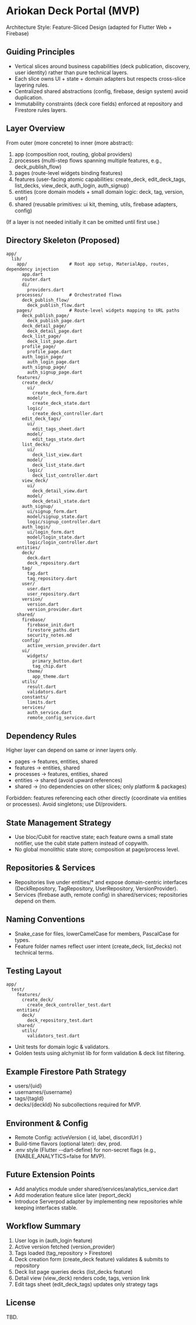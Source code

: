 # Ariokan Deck Portal (MVP)

Architecture Style: Feature-Sliced Design (adapted for Flutter Web + Firebase)

## Guiding Principles
- Vertical slices around business capabilities (deck publication, discovery, user identity) rather than pure technical layers.
- Each slice owns UI + state + domain adapters but respects cross-slice layering rules.
- Centralized shared abstractions (config, firebase, design system) avoid duplication.
- Immutability constraints (deck core fields) enforced at repository and Firestore rules layers.

## Layer Overview
From outer (more concrete) to inner (more abstract):
1. app (composition root, routing, global providers)
2. processes (multi-step flows spanning multiple features, e.g., deck_publish_flow)
3. pages (route-level widgets binding features)
4. features (user-facing atomic capabilities: create_deck, edit_deck_tags, list_decks, view_deck, auth_login, auth_signup)
5. entities (core domain models + small domain logic: deck, tag, version, user)
6. shared (reusable primitives: ui kit, theming, utils, firebase adapters, config)

(If a layer is not needed initially it can be omitted until first use.)

## Directory Skeleton (Proposed)
```
app/
  lib/
    app/                # Root app setup, MaterialApp, routes, dependency injection
      app.dart
      router.dart
      di/
        providers.dart
    processes/          # Orchestrated flows
      deck_publish_flow/
        deck_publish_flow.dart
    pages/              # Route-level widgets mapping to URL paths
      deck_publish_page/
        deck_publish_page.dart
      deck_detail_page/
        deck_detail_page.dart
      deck_list_page/
        deck_list_page.dart
      profile_page/
        profile_page.dart
      auth_login_page/
        auth_login_page.dart
      auth_signup_page/
        auth_signup_page.dart
    features/
      create_deck/
        ui/
          create_deck_form.dart
        model/
          create_deck_state.dart
        logic/
          create_deck_controller.dart
      edit_deck_tags/
        ui/
          edit_tags_sheet.dart
        model/
          edit_tags_state.dart
      list_decks/
        ui/
          deck_list_view.dart
        model/
          deck_list_state.dart
        logic/
          deck_list_controller.dart
      view_deck/
        ui/
          deck_detail_view.dart
        model/
          deck_detail_state.dart
      auth_signup/
        ui/signup_form.dart
        model/signup_state.dart
        logic/signup_controller.dart
      auth_login/
        ui/login_form.dart
        model/login_state.dart
        logic/login_controller.dart
    entities/
      deck/
        deck.dart
        deck_repository.dart
      tag/
        tag.dart
        tag_repository.dart
      user/
        user.dart
        user_repository.dart
      version/
        version.dart
        version_provider.dart
    shared/
      firebase/
        firebase_init.dart
        firestore_paths.dart
        security_notes.md
      config/
        active_version_provider.dart
      ui/
        widgets/
          primary_button.dart
          tag_chip.dart
        theme/
          app_theme.dart
      utils/
        result.dart
        validators.dart
      constants/
        limits.dart
      services/
        auth_service.dart
        remote_config_service.dart
```

## Dependency Rules
Higher layer can depend on same or inner layers only.
- pages -> features, entities, shared
- features -> entities, shared
- processes -> features, entities, shared
- entities -> shared (avoid upward references)
- shared -> (no dependencies on other slices; only platform & packages)

Forbidden: features referencing each other directly (coordinate via entities or processes). Avoid singletons; use DI/providers.

## State Management Strategy
- Use bloc/Cubit for reactive state; each feature owns a small state notifier, use the cubit state pattern instead of copywith.
- No global monolithic state store; composition at page/process level.

## Repositories & Services
- Repositories live under entities/* and expose domain-centric interfaces (DeckRepository, TagRepository, UserRepository, VersionProvider).
- Services (firebase auth, remote config) in shared/services; repositories depend on them.

## Naming Conventions
- Snake_case for files, lowerCamelCase for members, PascalCase for types.
- Feature folder names reflect user intent (create_deck, list_decks) not technical terms.

## Testing Layout
```
app/
  test/
    features/
      create_deck/
        create_deck_controller_test.dart
    entities/
      deck/
        deck_repository_test.dart
    shared/
      utils/
        validators_test.dart
```
- Unit tests for domain logic & validators.
- Golden tests using alchymist lib for form validation & deck list filtering.

## Example Firestore Path Strategy
- users/{uid}
- usernames/{username}
- tags/{tagId}
- decks/{deckId}
No subcollections required for MVP.

## Environment & Config
- Remote Config: activeVersion { id, label, discordUrl }
- Build-time flavors (optional later): dev, prod.
- .env style (Flutter --dart-define) for non-secret flags (e.g., ENABLE_ANALYTICS=false for MVP).

## Future Extension Points
- Add analytics module under shared/services/analytics_service.dart
- Add moderation feature slice later (report_deck)
- Introduce Serverpod adapter by implementing new repositories while keeping interfaces stable.

## Workflow Summary
1. User logs in (auth_login feature)
2. Active version fetched (version_provider)
3. Tags loaded (tag_repository > Firestore)
4. Deck creation form (create_deck feature) validates & submits to repository
5. Deck list page queries decks (list_decks feature)
6. Detail view (view_deck) renders code, tags, version link
7. Edit tags sheet (edit_deck_tags) updates only strategy tags

## License
TBD.
